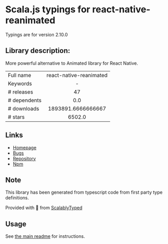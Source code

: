 
# Scala.js typings for react-native-reanimated

Typings are for version 2.10.0

## Library description:
More powerful alternative to Animated library for React Native.

|                    |                 |
| ------------------ | :-------------: |
| Full name          | react-native-reanimated |
| Keywords           | - |
| # releases         | 47 |
| # dependents       | 0.0 |
| # downloads        | 1893891.6666666667 |
| # stars            | 6502.0 |

## Links
- [Homepage](https://github.com/software-mansion/react-native-reanimated#readme)
- [Bugs](https://github.com/software-mansion/react-native-reanimated/issues)
- [Repository](https://github.com/software-mansion/react-native-reanimated)
- [Npm](https://www.npmjs.com/package/react-native-reanimated)
    


## Note
This library has been generated from typescript code from first party type definitions.

Provided with :purple_heart: from [ScalablyTyped](https://github.com/oyvindberg/ScalablyTyped)

## Usage
See [the main readme](../../readme.md) for instructions.



